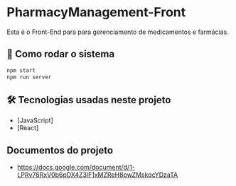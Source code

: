 # PharmacyManagement-Front

Esta é o Front-End para para gerenciamento de medicamentos e farmácias.

## 🚀 Como rodar o sistema

```bash 
npm start
npm run server
```

## 🛠 Tecnologias usadas neste projeto

- [JavaScript]
- [React]

## Documentos do projeto
- https://docs.google.com/document/d/1-LPRv76RxV0b6pDX4Z3lF1xMZReH8pwZMskqcYDzaTA
